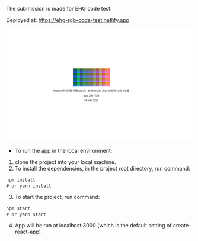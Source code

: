 The submission is made for EHG code test.

Deployed at: https://ehg-rgb-code-test.netlify.app

![alt-text](https://github.com/jian10au/ehg-code-test/blob/master/Screen%20Shot%202020-08-14%20at%202.03.04%20pm.png)

* To run the app in the local environment: 

1. clone the project into your local machine.
2. To install the dependencies, in the project root directory, run command: 
```
npm install
# or yarn install
```
3. To start the project, run command:
```
npm start
# or yarn start
```
4. App will be run at localhost:3000 (which is the default setting of create-react-app)
